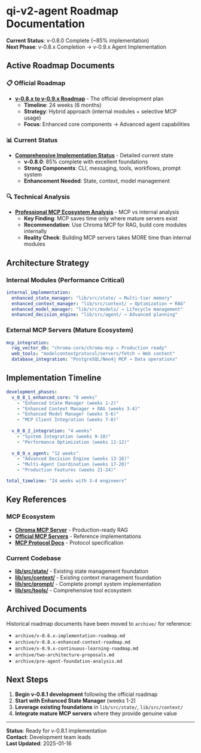 # qi-v2-agent Roadmap Documentation

**Current Status**: v-0.8.0 Complete (~85% implementation)  
**Next Phase**: v-0.8.x Completion → v-0.9.x Agent Implementation

## Active Roadmap Documents

### **📋 Official Roadmap**
- **[v-0.8.x to v-0.9.x Roadmap](./v-0.8.x-to-v-0.9.x-roadmap.md)** - The official development plan
  - **Timeline**: 24 weeks (6 months)
  - **Strategy**: Hybrid approach (internal modules + selective MCP usage)
  - **Focus**: Enhanced core components → Advanced agent capabilities

### **📊 Current Status**
- **[Comprehensive Implementation Status](./comprehensive-implementation-status.md)** - Detailed current state
  - **v-0.8.0**: 85% complete with excellent foundations
  - **Strong Components**: CLI, messaging, tools, workflows, prompt system
  - **Enhancement Needed**: State, context, model management

### **🔍 Technical Analysis** 
- **[Professional MCP Ecosystem Analysis](./professional-mcp-ecosystem-analysis.md)** - MCP vs internal analysis
  - **Key Finding**: MCP saves time only where mature servers exist
  - **Recommendation**: Use Chroma MCP for RAG, build core modules internally
  - **Reality Check**: Building MCP servers takes MORE time than internal modules

## Architecture Strategy

### **Internal Modules** (Performance Critical)
```yaml
internal_implementation:
  enhanced_state_manager: "lib/src/state/ → Multi-tier memory"
  enhanced_context_manager: "lib/src/context/ → Optimization + RAG"
  enhanced_model_manager: "lib/src/models/ → Lifecycle management"
  enhanced_decision_engine: "lib/src/agent/ → Advanced planning"
```

### **External MCP Servers** (Mature Ecosystem)
```yaml
mcp_integration:
  rag_vector_db: "chroma-core/chroma-mcp → Production ready"
  web_tools: "modelcontextprotocol/servers/fetch → Web content"
  database_integration: "PostgreSQL/Neo4j MCP → Data operations"
```

## Implementation Timeline

```yaml
development_phases:
  v_0_8_1_enhanced_core: "8 weeks"
    - "Enhanced State Manager (weeks 1-2)"
    - "Enhanced Context Manager + RAG (weeks 3-4)" 
    - "Enhanced Model Manager (weeks 5-6)"
    - "MCP Client Integration (weeks 7-8)"
  
  v_0_8_2_integration: "4 weeks"
    - "System Integration (weeks 9-10)"
    - "Performance Optimization (weeks 11-12)"
  
  v_0_9_x_agent: "12 weeks"
    - "Advanced Decision Engine (weeks 13-16)"
    - "Multi-Agent Coordination (weeks 17-20)"
    - "Production Features (weeks 21-24)"

total_timeline: "24 weeks with 3-4 engineers"
```

## Key References

### **MCP Ecosystem**
- **[Chroma MCP Server](https://github.com/chroma-core/chroma-mcp)** - Production-ready RAG
- **[Official MCP Servers](https://github.com/modelcontextprotocol/servers)** - Reference implementations
- **[MCP Protocol Docs](https://modelcontextprotocol.io)** - Protocol specification

### **Current Codebase**
- **[lib/src/state/](../../lib/src/state/)** - Existing state management foundation
- **[lib/src/context/](../../lib/src/context/)** - Existing context management foundation
- **[lib/src/prompt/](../../lib/src/prompt/)** - Complete prompt system implementation
- **[lib/src/tools/](../../lib/src/tools/)** - Comprehensive tool ecosystem

## Archived Documents

Historical roadmap documents have been moved to `archive/` for reference:

- `archive/v-0.6.x-implementation-roadmap.md`
- `archive/v-0.8.x-enhanced-context-roadmap.md` 
- `archive/v-0.9.x-continuous-learning-roadmap.md`
- `archive/two-architecture-proposals.md`
- `archive/pre-agent-foundation-analysis.md`

## Next Steps

1. **Begin v-0.8.1 development** following the official roadmap
2. **Start with Enhanced State Manager** (weeks 1-2)
3. **Leverage existing foundations** in `lib/src/state/`, `lib/src/context/`
4. **Integrate mature MCP servers** where they provide genuine value

---

**Status**: Ready for v-0.8.1 implementation  
**Contact**: Development team leads  
**Last Updated**: 2025-01-16